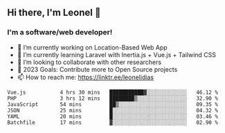 ## Hi there, I'm Leonel 👋

### I'm a software/web developer!
- 🔭 I’m currently working on Location-Based Web App
- 🌱 I’m currently learning Laravel with Inertia.js + Vue.js + Tailwind CSS
- 👯 I’m looking to collaborate with other researchers
- 🥅 2023 Goals: Contribute more to Open Source projects
- 📫 How to reach me: https://linktr.ee/leoneljdias

<!--START_SECTION:waka-->

```text
Vue.js           4 hrs 30 mins   ███████████▓░░░░░░░░░░░░░   46.12 %
PHP              3 hrs 12 mins   ████████▒░░░░░░░░░░░░░░░░   32.90 %
JavaScript       54 mins         ██▒░░░░░░░░░░░░░░░░░░░░░░   09.35 %
JSON             25 mins         █░░░░░░░░░░░░░░░░░░░░░░░░   04.32 %
YAML             20 mins         █░░░░░░░░░░░░░░░░░░░░░░░░   03.46 %
Batchfile        17 mins         ▓░░░░░░░░░░░░░░░░░░░░░░░░   02.90 %
```

<!--END_SECTION:waka-->
